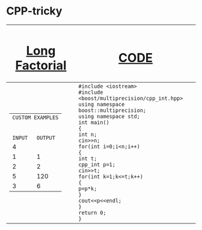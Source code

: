 # CPP-tricky

|  <h1>[Long Factorial](https://github.com/ArshdeepSahni/CPP-tricky/blob/master/LongFactorial.cpp)</h1> |<h1>[CODE](https://github.com/ArshdeepSahni/CPP-tricky/blob/master/LongFactorial.cpp)</h1>|
|---|---|
|<table style="width:max-content"> <tbody> <tr> <td colspan="2"> <table>`CUSTOM EXAMPLES`</table></td> <tr> <tr>  <td> `INPUT` </td>  <td>`OUTPUT`</td>  </tr> <tr>  <td> 4 </td>  <td> </td>  </tr>  <tr>  <td> 1 </td>  <td> 1 </td>  </tr>  <tr>  <td> 2 </td>  <td> 2 </td>  </tr>  <tr>  <td> 5 </td>  <td> 120 </td>  </tr> <tr>  <td> 3 </td>  <td> 6 </td>  </tr>  </tbody>  </table> | ```#include <iostream>```<br>```#include <boost/multiprecision/cpp_int.hpp>```<br>```using namespace boost::multiprecision;```<br>```using namespace std;```<br>```int main()```<br>```{```<br>```int n;```<br>```cin>>n;```<br>```for(int i=0;i<n;i++)```<br>```{```<br>```int t;```<br>```cpp_int p=1;```<br>```cin>>t;```<br>```for(int k=1;k<=t;k++)```<br>```{```<br>```p=p*k;```<br>```}```<br>```cout<<p<<endl;```<br>```}```<br>```return 0;```<br>```}```|


